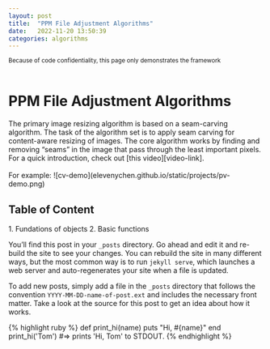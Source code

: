 ```yaml
---
layout: post
title:  "PPM File Adjustment Algorithms"
date:   2022-11-20 13:50:39
categories: algorithms
---
```

<small>Because of code confidentiality, this page only demonstrates the framework</small>
<br>
<br>
<h1>PPM File Adjustment Algorithms</h1>
The primary image resizing algorithm is based on a seam-carving algorithm. The task of the algorithm set is to apply seam carving for content-aware resizing of images. The core algorithm works by finding and removing “seams” in the image that pass through the least important pixels. For a quick introduction, check out [this video][video-link].
<br>
<br>
For example:
![cv-demo](elevenychen.github.io/static/projects/pv-demo.png)
<br>
<h2>Table of Content</h2>
1. Fundations of objects
2. Basic functions



You’ll find this post in your `_posts` directory. Go ahead and edit it and re-build the site to see your changes. You can rebuild the site in many different ways, but the most common way is to run `jekyll serve`, which launches a web server and auto-regenerates your site when a file is updated.

To add new posts, simply add a file in the `_posts` directory that follows the convention `YYYY-MM-DD-name-of-post.ext` and includes the necessary front matter. Take a look at the source for this post to get an idea about how it works.


{% highlight ruby %}
def print_hi(name)
  puts "Hi, #{name}"
end
print_hi('Tom')
#=> prints 'Hi, Tom' to STDOUT.
{% endhighlight %}

[video-link]:  https://www.youtube.com/watch?v=6NcIJXTlugc
